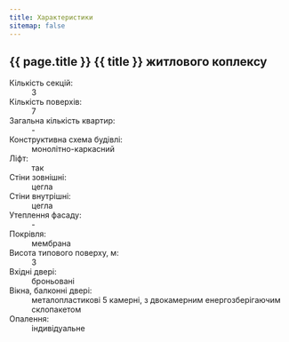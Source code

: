 ```yaml
---
title: Характеристики
sitemap: false
---
```


## {{ page.title }} {{ title }} житлового коплексу

<dl class="row">

  <dt class="col-sm-3">Кількість секцій:</dt>
  <dd class="col-sm-9">3</dd>

  <dt class="col-sm-3">Кількість поверхів:</dt>
  <dd class="col-sm-9">7</dd>

  <dt class="col-sm-3">Загальна кількість квартир:</dt>
  <dd class="col-sm-9">-</dd>

  <dt class="col-sm-3">Конструктивна схема будівлі:</dt>
  <dd class="col-sm-9">монолітно-каркасний</dd>

  <dt class="col-sm-3">Ліфт:</dt>
  <dd class="col-sm-9">так</dd>

  <dt class="col-sm-3">Стіни зовнішні:</dt>
  <dd class="col-sm-9">цегла</dd>

  <dt class="col-sm-3">Стіни внутрішні:</dt>
  <dd class="col-sm-9">цегла</dd>

  <dt class="col-sm-3">Утеплення фасаду:</dt>
  <dd class="col-sm-9">-</dd>

  <dt class="col-sm-3">Покрівля:</dt>
  <dd class="col-sm-9">мембрана</dd>

  <dt class="col-sm-3">Висота типового поверху, м:</dt>
  <dd class="col-sm-9">3</dd>

  <dt class="col-sm-3">Вхідні двері:</dt>
  <dd class="col-sm-9">броньовані</dd>

  <dt class="col-sm-3">Вікна, балконні двері:</dt>
  <dd class="col-sm-9">металопластикові 5 камерні, з двокамерним енергозберігаючим склопакетом</dd>

  <dt class="col-sm-3">Опалення:</dt>
  <dd class="col-sm-9">індивідуальне</dd>

</dl>
